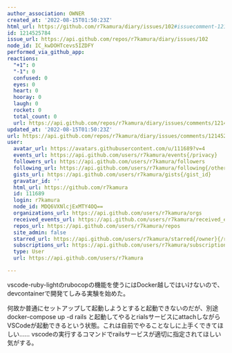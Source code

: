 ```yaml
---
author_association: OWNER
created_at: '2022-08-15T01:50:23Z'
html_url: https://github.com/r7kamura/diary/issues/102#issuecomment-1214525784
id: 1214525784
issue_url: https://api.github.com/repos/r7kamura/diary/issues/102
node_id: IC_kwDOHTcevs5IZDFY
performed_via_github_app: 
reactions:
  "+1": 0
  "-1": 0
  confused: 0
  eyes: 0
  heart: 0
  hooray: 0
  laugh: 0
  rocket: 0
  total_count: 0
  url: https://api.github.com/repos/r7kamura/diary/issues/comments/1214525784/reactions
updated_at: '2022-08-15T01:50:23Z'
url: https://api.github.com/repos/r7kamura/diary/issues/comments/1214525784
user:
  avatar_url: https://avatars.githubusercontent.com/u/111689?v=4
  events_url: https://api.github.com/users/r7kamura/events{/privacy}
  followers_url: https://api.github.com/users/r7kamura/followers
  following_url: https://api.github.com/users/r7kamura/following{/other_user}
  gists_url: https://api.github.com/users/r7kamura/gists{/gist_id}
  gravatar_id: ''
  html_url: https://github.com/r7kamura
  id: 111689
  login: r7kamura
  node_id: MDQ6VXNlcjExMTY4OQ==
  organizations_url: https://api.github.com/users/r7kamura/orgs
  received_events_url: https://api.github.com/users/r7kamura/received_events
  repos_url: https://api.github.com/users/r7kamura/repos
  site_admin: false
  starred_url: https://api.github.com/users/r7kamura/starred{/owner}{/repo}
  subscriptions_url: https://api.github.com/users/r7kamura/subscriptions
  type: User
  url: https://api.github.com/users/r7kamura

---
```

vscode-ruby-lightのrubocopの機能を使うにはDocker越しではいけないので、devcontainerで開発てしみる実験を始めた。

何故か普通にセットアップして起動しようとすると起動できないのだが、別途 docker-compose up -d rails と起動してやるとrialsサービスにattachしながらVSCodeが起動できるという状態。これは自前でやることなしに上手くできてほしい…… vscodeの実行するコマンドでrailsサービスが適切に指定されてほしい気がする。